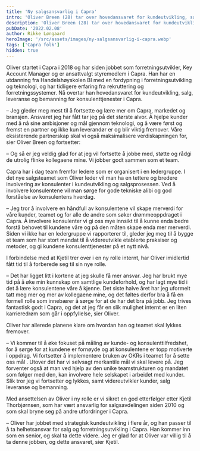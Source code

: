```yaml
---
title: 'Ny salgsansvarlig i Capra'
intro: 'Oliver Breen (28) tar over hovedansvaret for kundeutvikling, salg, leveranse og bemanning av konsulenttjenester i Capra.'
description: 'Oliver Breen (28) tar over hovedansvaret for kundeutvikling, salg, leveranse og bemanning av konsulenttjenester i Capra.'
pubDate: '2022.02.08'
author: Rikke Løngaard
heroImage: '/src/assets/images/ny-salgsansvarlig-i-capra.webp'
tags: ['Capra folk']
hidden: true
---
```


Oliver startet i Capra i 2018 og har siden jobbet som forretningsutvikler, Key Account Manager og er ansattvalgt styremedlem i Capra. Han har en utdanning fra Handelshøyskolen BI med en fordypning i forretningsutvikling og teknologi, og har tidligere erfaring fra rekruttering og forretningssystemer. Nå overtar han hovedansvaret for kundeutvikling, salg, leveranse og bemanning for konsulenttjenester i Capra.

– Jeg gleder meg mest til å fortsette og lære mer om Capra, markedet og bransjen. Ansvaret jeg har fått tar jeg på det største alvor. Å hjelpe kunder med å nå sine ambisjoner og mål gjennom teknologi, og å være først og fremst en partner og ikke kun leverandør er og blir viktig fremover. Våre eksisterende partnerskap skal vi også maksimalisere verdiskapningen for, sier Oliver Breen og fortsetter:

– Og så er jeg veldig glad for at jeg vil fortsette å jobbe med, støtte og rådgi de utrolig flinke kollegaene mine. Vi jobber godt sammen som et team.

Capra har i dag team fremfor ledere som er organisert i en ledergruppe. I det nye salgsteamet som Oliver leder vil man ha en tettere og bredere involvering av konsulenter i kundeutvikling og salgsprosessen. Ved å involvere konsulentene vil man sørge for gode tekniske alibi og god forståelse av konsulentens hverdag.

– Jeg tror å involvere en håndfull av konsulentene vil skape merverdi for våre kunder, teamet og for alle de andre som søker drømmeoppdraget i Capra. Å involvere konsulenter vi gi oss mye innsikt til å kunne enda bedre forstå behovet til kundene våre og på den måten skape enda mer merverdi. Siden vi ikke har en ledergruppe vi rapporterer til, gleder jeg meg til å bygge et team som har stort mandat til å videreutvikle etablerte praksiser og metoder, og gi kundene konsulenttjenester på et nytt nivå.

I forbindelse med at Kjetil trer over i en ny rolle internt, har Oliver imidlertid fått tid til å forberede seg til sin nye rolle.

– Det har ligget litt i kortene at jeg skulle få mer ansvar. Jeg har brukt mye tid på å øke min kunnskap om samtlige kundeforhold, og har lagt mye tid i det å lære konsulentene våre å kjenne. Det siste halve året har jeg uformelt tatt meg mer og mer av kollegaene mine, og det føltes derfor bra å få en formell rolle som innebærer å sørge for at de har det bra på jobb. Jeg trives fantastisk godt i Capra, og det at jeg får en slik mulighet internt er en liten karrieredrøm som går i oppfyllelse, sier Oliver.

Oliver har allerede planene klare om hvordan han og teamet skal lykkes fremover.

– Vi kommer til å øke fokuset på måling av kunde- og konsulenttilfredshet, for å sørge for at kundene er fornøyde og at konsulentene er topp motiverte i oppdrag. Vi fortsetter å implementere bruken av OKRs i teamet for å sette oss mål . Utover det har vi selvsagt merkantile mål vi skal levere på. Jeg forventer også at man ved hjelp av den unike teamstrukturen og mandatet som følger med den, kan involvere hele selskapet i arbeidet med kunder. Slik tror jeg vi fortsetter og lykkes, samt videreutvikler kunder, salg leveranse og bemanning.

Med ansettelsen av Oliver i ny rolle er vi sikret en god etterfølger etter Kjetil Thorbjørnsen, som har vært ansvarlig for salgsavdelingen siden 2010 og som skal bryne seg på andre utfordringer i Capra.

– Oliver har jobbet med strategisk kundeutvikling i flere år, og han passer til å ta helhetsansvar for salg og forretningsutvikling i Capra. Han kommer inn som en senior, og skal ta dette videre. Jeg er glad for at Oliver var villig til å ta denne jobben, og dette ansvaret, sier Kjetil.